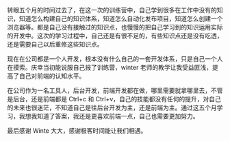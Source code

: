 转眼五个月的时间过去了，在这一次的训练营中，自己学到很多在工作中没有的知识，知道怎么构建自己的知识体系，知道怎么自动化发布项目，知道怎么创建一个浏览器等。都是自己没有接触过的知识点，也慢慢的把自己学习到的知识运用实际的开发中。这次的学习过程中，自己还是有很不足的，有些知识点还是没有吃透，还是需要自己以后重修这些知识点。

现在在公司都是一个人开发，根本没有什么自己的一套开发体系，只是自己一个人在摸索。庆幸当初能说服自己报了训练营，winter 老师的教学让我受益匪浅，提高了自己对前端的认知水平。

在公司作为一名工具人，后台开发，前端开发都在做，哪里需要就拿哪里去，不管是后台，还是前端都是 Ctrl+c 和 Ctrl+v，自己的技能都没有任何的提升，对自己的未来也很迷茫，不知道自己是往后台开发为主，还是前端为主。通过这五个月学习，我想我知道了答案，我还是更喜欢前端一点，自己也需要更加努力。

最后感谢 Winte 大大，感谢极客时间能让我们相遇。



